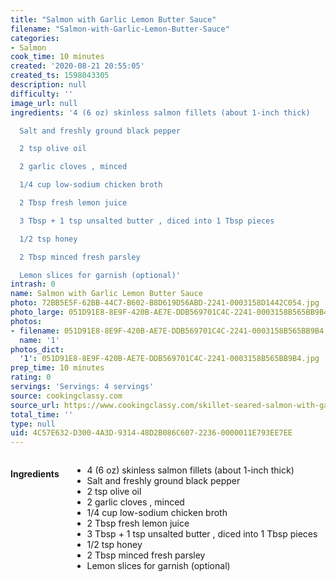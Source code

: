 ```yaml
---
title: "Salmon with Garlic Lemon Butter Sauce"
filename: "Salmon-with-Garlic-Lemon-Butter-Sauce"
categories:
- Salmon
cook_time: 10 minutes
created: '2020-08-21 20:55:05'
created_ts: 1598043305
description: null
difficulty: ''
image_url: null
ingredients: '4 (6 oz) skinless salmon fillets (about 1-inch thick)

  Salt and freshly ground black pepper

  2 tsp olive oil

  2 garlic cloves , minced

  1/4 cup low-sodium chicken broth

  2 Tbsp fresh lemon juice

  3 Tbsp + 1 tsp unsalted butter , diced into 1 Tbsp pieces

  1/2 tsp honey

  2 Tbsp minced fresh parsley

  Lemon slices for garnish (optional)'
intrash: 0
name: Salmon with Garlic Lemon Butter Sauce
photo: 72BB5E5F-62BB-44C7-B602-B8D619D56ABD-2241-0003158D1442C054.jpg
photo_large: 051D91E8-8E9F-420B-AE7E-DDB569701C4C-2241-0003158B565BB9B4.jpg
photos:
- filename: 051D91E8-8E9F-420B-AE7E-DDB569701C4C-2241-0003158B565BB9B4.jpg
  name: '1'
photos_dict:
  '1': 051D91E8-8E9F-420B-AE7E-DDB569701C4C-2241-0003158B565BB9B4.jpg
prep_time: 10 minutes
rating: 0
servings: 'Servings: 4 servings'
source: cookingclassy.com
source_url: https://www.cookingclassy.com/skillet-seared-salmon-with-garlic-lemon-butter-sauce/
total_time: ''
type: null
uid: 4C57E632-D300-4A3D-9314-48D2B086C607-2236-0000011E793EE7EE
---
```

<div class="large-8 medium-7 columns" id="writeup">	</div><!-- #writeup -->
</div><!-- #row-one -->
<div class="row" id="row-two">	<div class="medium-4 small-5 columns"><h4 id="ingredients">Ingredients</h4><div class="box box-ingredients content"><ul>
<li>4 (6 oz) skinless salmon fillets (about 1-inch thick)</li>
<li>Salt and freshly ground black pepper</li>
<li>2 tsp olive oil</li>
<li>2 garlic cloves , minced</li>
<li>1/4 cup low-sodium chicken broth</li>
<li>2 Tbsp fresh lemon juice</li>
<li>3 Tbsp + 1 tsp unsalted butter , diced into 1 Tbsp pieces</li>
<li>1/2 tsp honey</li>
<li>2 Tbsp minced fresh parsley</li>
<li>Lemon slices for garnish (optional)</li>
</ul>
</div>	</div>	<div class="medium-6 small-7 columns">	</div>